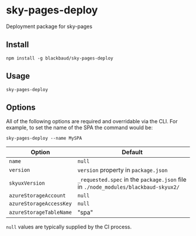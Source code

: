 # sky-pages-deploy
Deployment package for sky-pages

## Install

`npm install -g blackbaud/sky-pages-deploy`

## Usage

`sky-pages-deploy`

## Options

All of the following options are required and overridable via the CLI.  For example, to set the name of the SPA the command would be:

`sky-pages-deploy --name MySPA`

| Option                  | Default |
| ----------------------- | ------- |
| `name`                  | `null` |
| `version`               | `version` property in `package.json` |
| `skyuxVersion`          | `_requested.spec` in the `package.json` file in `./node_modules/blackbaud-skyux2/` |
| `azureStorageAccount`   | `null`  |
| `azureStorageAccessKey` | `null`  |
| `azureStorageTableName` | "spa"   |

`null` values are typically supplied by the CI process.
